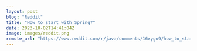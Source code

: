 ```yaml
---
layout: post
blog: "Reddit"
title: "How to start with Spring?"
date: 2023-10-02T14:41:04Z
image: images/reddit.png
remote_url: "https://www.reddit.com/r/java/comments/16xygo9/how_to_start_with_spring/"
---
```

